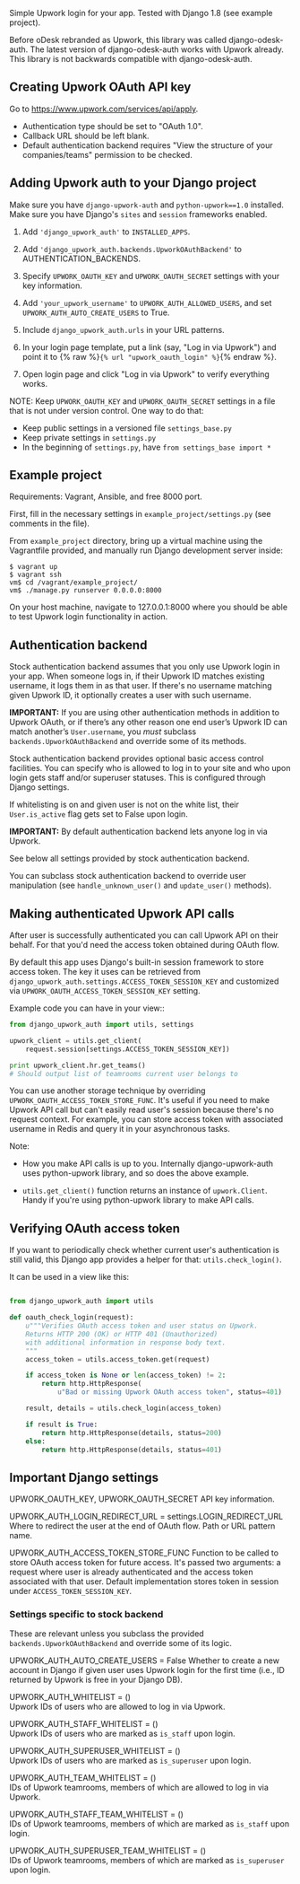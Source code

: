 Simple Upwork login for your app. Tested with Django 1.8 (see example project).

Before oDesk rebranded as Upwork, this library was called django-odesk-auth.
The latest version of django-odesk-auth works with Upwork already.
This library is not backwards compatible with django-odesk-auth.


## Creating Upwork OAuth API key

Go to https://www.upwork.com/services/api/apply.

* Authentication type should be set to "OAuth 1.0".
* Callback URL should be left blank.
* Default authentication backend requires
  "View the structure of your companies/teams" permission to be checked.


## Adding Upwork auth to your Django project

Make sure you have ``django-upwork-auth`` and ``python-upwork==1.0`` installed.
Make sure you have Django's ``sites`` and ``session`` frameworks enabled.

1. Add ``'django_upwork_auth'`` to ``INSTALLED_APPS``.

2. Add ``'django_upwork_auth.backends.UpworkOAuthBackend'``
   to AUTHENTICATION_BACKENDS.

3. Specify ``UPWORK_OAUTH_KEY`` and ``UPWORK_OAUTH_SECRET`` settings
   with your key information.

4. Add ``'your_upwork_username'`` to ``UPWORK_AUTH_ALLOWED_USERS``,
   and set ``UPWORK_AUTH_AUTO_CREATE_USERS`` to True.

5. Include ``django_upwork_auth.urls`` in your URL patterns.

6. In your login page template, put a link (say, "Log in via Upwork")
   and point it to {% raw %}``{% url "upwork_oauth_login" %}``{% endraw %}.

7. Open login page and click "Log in via Upwork" to verify everything works.

NOTE:
Keep ``UPWORK_OAUTH_KEY`` and ``UPWORK_OAUTH_SECRET`` settings
in a file that is not under version control. One way to do that:

* Keep public settings in a versioned file ``settings_base.py``
* Keep private settings in ``settings.py``
* In the beginning of ``settings.py``, have ``from settings_base import *``


## Example project

Requirements: Vagrant, Ansible, and free 8000 port.

First, fill in the necessary settings in ``example_project/settings.py``
(see comments in the file).

From ``example_project`` directory, bring up a virtual machine
using the Vagrantfile provided, and manually run Django development server inside:

    $ vagrant up
    $ vagrant ssh
    vm$ cd /vagrant/example_project/
    vm$ ./manage.py runserver 0.0.0.0:8000

On your host machine, navigate to 127.0.0.1:8000 where you should be able
to test Upwork login functionality in action.


## Authentication backend

Stock authentication backend assumes that you only use Upwork login in your app.
When someone logs in, if their Upwork ID matches existing username, it logs
them in as that user. If there's no username matching given Upwork ID, it optionally
creates a user with such username.

**IMPORTANT:**
If you are using other authentication methods
in addition to Upwork OAuth, or if there’s any other reason
one end user’s Upwork ID can match another’s ``User.username``,
you *must* subclass ``backends.UpworkOAuthBackend`` and override
some of its methods.

Stock authentication backend provides optional basic access control facilities.
You can specify who is allowed to log in to your site and who upon login gets
staff and/or superuser statuses. This is configured through Django settings.

If whitelisting is on and given user is not on the white list, their
``User.is_active`` flag gets set to False upon login.

**IMPORTANT:**
By default authentication backend lets anyone log in via Upwork.

See below all settings provided by stock authentication backend.

You can subclass stock authentication backend to override user manipulation
(see ``handle_unknown_user()`` and ``update_user()`` methods).


## Making authenticated Upwork API calls

After user is successfully authenticated you can call Upwork API on their behalf.
For that you'd need the access token obtained during OAuth flow.

By default this app uses Django's built-in session framework to store
access token. The key it uses can be retrieved from
``django_upwork_auth.settings.ACCESS_TOKEN_SESSION_KEY``
and customized via ``UPWORK_OAUTH_ACCESS_TOKEN_SESSION_KEY`` setting.

Example code you can have in your view::

```python
from django_upwork_auth import utils, settings

upwork_client = utils.get_client(
    request.session[settings.ACCESS_TOKEN_SESSION_KEY])

print upwork_client.hr.get_teams()
# Should output list of teamrooms current user belongs to
```

You can use another storage technique by overriding
``UPWORK_OAUTH_ACCESS_TOKEN_STORE_FUNC``. It's useful if you need to make Upwork API call
but can't easily read user's session because there's no request context.
For example, you can store access token with associated username in Redis
and query it in your asynchronous tasks.

Note:

* How you make API calls is up to you. Internally django-upwork-auth
  uses python-upwork library, and so does the above example.

* ``utils.get_client()`` function returns an instance of ``upwork.Client``.
  Handy if you're using python-upwork library to make API calls.


## Verifying OAuth access token

If you want to periodically check whether current user's authentication
is still valid, this Django app provides a helper for that:
``utils.check_login()``.

It can be used in a view like this:

```python

from django_upwork_auth import utils

def oauth_check_login(request):
    u"""Verifies OAuth access token and user status on Upwork.
    Returns HTTP 200 (OK) or HTTP 401 (Unauthorized)
    with additional information in response body text.
    """
    access_token = utils.access_token.get(request)

    if access_token is None or len(access_token) != 2:
        return http.HttpResponse(
            u"Bad or missing Upwork OAuth access token", status=401)

    result, details = utils.check_login(access_token)

    if result is True:
        return http.HttpResponse(details, status=200)
    else:
        return http.HttpResponse(details, status=401)
```


## Important Django settings

UPWORK_OAUTH_KEY, UPWORK_OAUTH_SECRET
  API key information.

UPWORK_AUTH_LOGIN_REDIRECT_URL = settings.LOGIN_REDIRECT_URL
  Where to redirect the user at the end of OAuth flow.
  Path or URL pattern name.

UPWORK_AUTH_ACCESS_TOKEN_STORE_FUNC
  Function to be called to store OAuth access token for future access.
  It's passed two arguments: a request where user is already
  authenticated and the access token associated with that user.
  Default implementation stores token in session under ``ACCESS_TOKEN_SESSION_KEY``.


### Settings specific to stock backend

These are relevant unless you subclass the provided
``backends.UpworkOAuthBackend`` and override some of its logic.

UPWORK_AUTH_AUTO_CREATE_USERS = False
  Whether to create a new account in Django if given user uses Upwork login
  for the first time (i.e., ID returned by Upwork is free in your Django DB).

UPWORK_AUTH_WHITELIST = ()  
  Upwork IDs of users who are allowed to log in via Upwork.

UPWORK_AUTH_STAFF_WHITELIST = ()  
  Upwork IDs of users who are marked as ``is_staff`` upon login.

UPWORK_AUTH_SUPERUSER_WHITELIST = ()  
  Upwork IDs of users who are marked as ``is_superuser`` upon login.

UPWORK_AUTH_TEAM_WHITELIST = ()  
  IDs of Upwork teamrooms, members of which are allowed to log in via Upwork.

UPWORK_AUTH_STAFF_TEAM_WHITELIST = ()  
  IDs of Upwork teamrooms, members of which are marked as ``is_staff`` upon login.

UPWORK_AUTH_SUPERUSER_TEAM_WHITELIST = ()  
  IDs of Upwork teamrooms, members of which are marked as ``is_superuser`` upon login.
